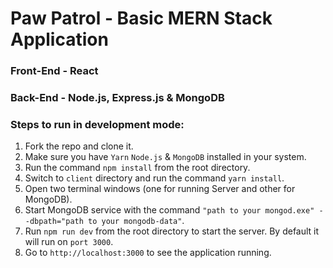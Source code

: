 # Paw Patrol - Basic MERN Stack Application

### Front-End - React

### Back-End - Node.js, Express.js & MongoDB

### Steps to run in development mode:

1. Fork the repo and clone it.
2. Make sure you have `Yarn` `Node.js` & `MongoDB` installed in your system.
3. Run the command `npm install` from the root directory.
4. Switch to `client` directory and run the command `yarn install`.
5. Open two terminal windows (one for running Server and other for MongoDB).
6. Start MongoDB service with the command `"path to your mongod.exe" --dbpath="path to your mongodb-data"`. 
7. Run `npm run dev` from the root directory to start the server. By default it will run on `port 3000`.
8. Go to `http://localhost:3000` to see the application running.